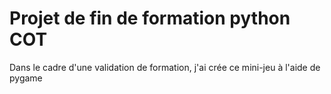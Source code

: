 # Projet de fin de formation python COT #

Dans le cadre d'une validation de formation, j'ai crée ce mini-jeu à l'aide de pygame